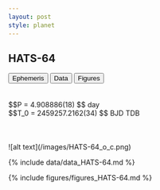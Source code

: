 ```yaml
---
layout: post
style: planet
---
```

<script src="../js/planets.js"></script>

## HATS-64

<!-- Tab links -->
<div class="tab">
<button class="tablinks" onclick="openCity(event, 'Ephemeris')">Ephemeris</button>
<button class="tablinks" onclick="openCity(event, 'Data')">Data</button>
<button class="tablinks" onclick="openCity(event, 'Figures')">Figures</button>
</div>

<!-- Tab content -->
<div id="Ephemeris" class="tabcontent" markdown="1">
<br/><br/>
$$P = 4.908886(18) $$ day <br/>
$$T_0 = 2459257.2162(34) $$ BJD TDB
<br/><br/>
<br/><br/>
![alt text](/images/HATS-64_o_c.png)
</div>


<div id="Data" class="tabcontent" markdown="1">

{% include data/data_HATS-64.md %}

</div>

<div id="Figures" class="tabcontent" markdown="1">
{% include figures/figures_HATS-64.md %}
</div>


<script src="../js/tabs.js"></script>


